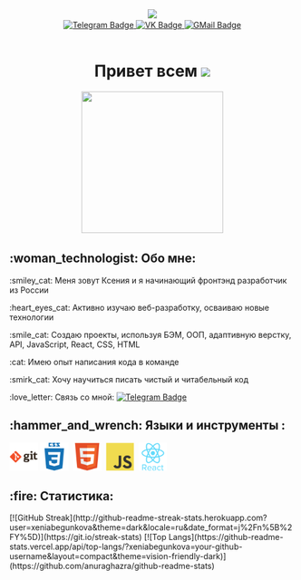 <div id="header" align="center">
  <img src="https://media.giphy.com/media/jTHti8z6rjrUZmBgOp/giphy.gif" width="100">
  <div id="badges">
  <a href="https://t.me/kseniabeg">
  <img src="https://img.shields.io/badge/telegram-blue?logo=telegram&logoColor=white&style=for-the-badge" alt="Telegram Badge"/>
  </a>
  <a href="https://vk.com/id29754098">
    <img src="https://img.shields.io/badge/VK-blue?style=for-the-badge&logo=VK&logoColor=white" alt="VK Badge"/>
  </a>
   <a href="begunkovak@gmail.com">
    <img src="https://img.shields.io/badge/Gmail-blue?style=for-the-badge&logo=Gmail&logoColor=white" alt="GMail Badge"/>
  </a>  
    </div>
  <img src="https://komarev.com/ghpvc/?username=xeniabegunkova&style=flat-square&color=blue" alt=""/>
    <h1>
  Привет всем
  <img src="https://media.giphy.com/media/hvRJCLFzcasrR4ia7z/giphy.gif" width="30px"/>
  </h1>
  </div>
  
<div align="center">
  <img src="https://media.giphy.com/media/M4NykXxUE0HAcK7UJ6/giphy.gif" width="250" height="250"/>
</div>
<div>
  <h2> :woman_technologist: Обо мне: </h2>
  <p> :smiley_cat: Меня зовут Ксения и я начинающий фронтэнд разработчик из России</p>
  <p> :heart_eyes_cat:  Активно изучаю веб-разработку, осваиваю новые технологии</p>
  <p> :smile_cat: Создаю проекты, используя БЭМ, ООП, адаптивную верстку, API, JavaScript, React, CSS, HTML </p> 
  <p> :cat: Имею опыт написания кода в команде </p>
  <p> :smirk_cat: Хочу научиться писать чистый и читабельный код </p>
  <p> :love_letter: Связь со мной:   <a href="https://t.me/kseniabeg">
  <img src="https://img.shields.io/badge/telegram-blue?logo=telegram&logoColor=white&style=for-the-badge" alt="Telegram Badge"/>
  </a>
  </div>
  <div>
  <h2>:hammer_and_wrench: Языки и инструменты : </h2>
   <img src="https://github.com/devicons/devicon/blob/master/icons/git/git-original-wordmark.svg" title="Git" alt="Git" width="50" height="50"/>
  <img src="https://github.com/devicons/devicon/blob/master/icons/css3/css3-plain-wordmark.svg"  title="CSS3" alt="CSS" width="50" height="50"/>&nbsp;
  <img src="https://github.com/devicons/devicon/blob/master/icons/html5/html5-original.svg" title="HTML5" alt="HTML" width="50" height="50"/>&nbsp;
   <img src="https://github.com/devicons/devicon/blob/master/icons/javascript/javascript-original.svg" title="JavaScript" alt="JavaScript" width="50" height="50"/>&nbsp;
    <img src="https://github.com/devicons/devicon/blob/master/icons/react/react-original-wordmark.svg" title="React" alt="React" width="50" height="50"/>&nbsp;
  </div>
<div> 
  <h2> :fire: Статистика: </h2>
[![GitHub Streak](http://github-readme-streak-stats.herokuapp.com?user=xeniabegunkova&theme=dark&locale=ru&date_format=j%2Fn%5B%2FY%5D)](https://git.io/streak-stats)
  [![Top Langs](https://github-readme-stats.vercel.app/api/top-langs/?xeniabegunkova=your-github-username&layout=compact&theme=vision-friendly-dark)](https://github.com/anuraghazra/github-readme-stats)
